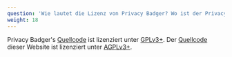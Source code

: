 ```yaml
---
question: 'Wie lautet die Lizenz von Privacy Badger? Wo ist der Privacy Badger Quellcode?'
weight: 18
---
```


Privacy Badger's [Quellcode](https://github.com/EFForg/privacybadger) ist lizenziert unter [GPLv3+](https://spdx.org/licenses/GPL-3.0-or-later.html). Der [Quellcode](https://github.com/EFForg/privacybadger-website) dieser Website ist lizenziert unter [AGPLv3+](https://spdx.org/licenses/AGPL-3.0-or-later.html).
